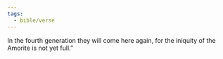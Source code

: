```yaml
---
tags:
  - bible/verse
---
```

In the fourth generation they will come here again, for the iniquity of the Amorite is not yet full.”